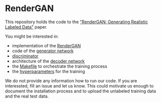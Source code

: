 # RenderGAN

This repository holds the code to the ["RenderGAN: Generating Realistic Labeled Data"](https://arxiv.org/abs/1611.01331)
paper.

You might be interested in:

* implementation of the [RenderGAN](https://github.com/berleon/deepdecoder/blob/master/deepdecoder/render_gan.py#L130)
* code of the [generator network](https://github.com/berleon/deepdecoder/blob/master/deepdecoder/render_gan.py#L168)
* [discriminator](https://github.com/berleon/deepdecoder/blob/master/deepdecoder/networks.py#L480)
* architecture of the [decoder network](https://github.com/berleon/deepdecoder/blob/master/deepdecoder/networks.py#L588)
* the [Makefile](https://github.com/berleon/deepdecoder/blob/master/deepdecoder/scripts/Makefile) to orchestrate the training process
* the [hyperparameters](https://github.com/berleon/deepdecoder/tree/master/config/train) for the training 

We do not provide any information how to run our code. If you are interessted, fill
an issue and let us know. This could motivate us enough to document the installation process and
to upload the unlabeled training data and the real test data.
